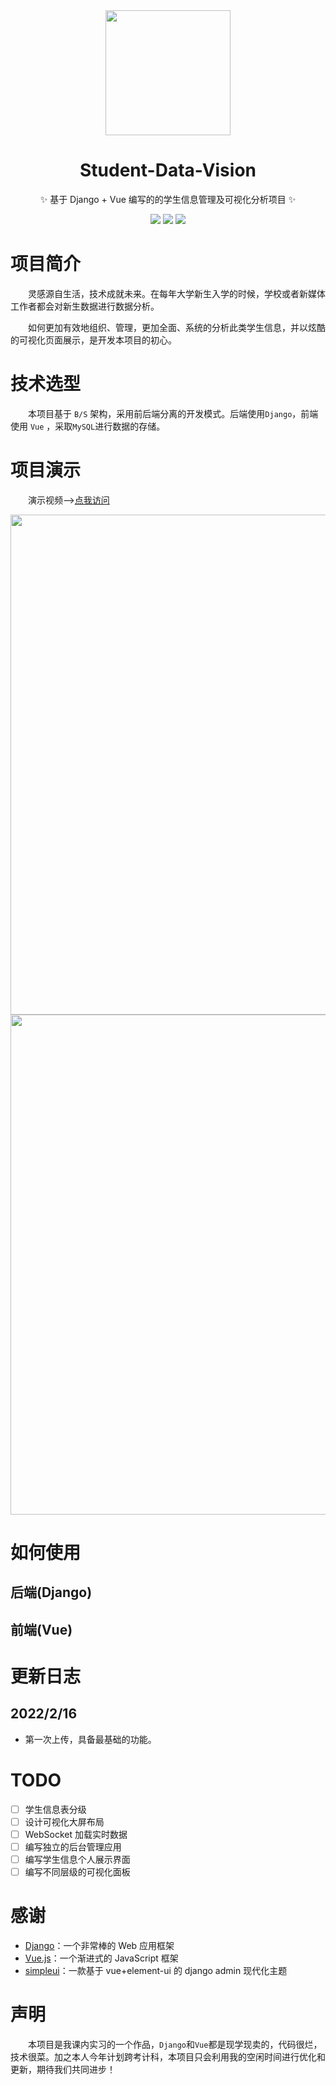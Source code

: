 <div align="center">
<img width="200px" src="https://cdn.jsdelivr.net/gh/sun0225SUN/Student-Data-Vision/assets/logo.png"/>

</div>

<h1 align="center">Student-Data-Vision</h1>

<p align="center">✨ 基于 Django + Vue 编写的的学生信息管理及可视化分析项目 ✨</p>

<p align="center">
<a href="https://github.com/sun0225SUN/Student-Data-Vision/blob/main/LICENSE">
<img src="https://img.shields.io/github/license/sun0225SUN/Student-Data-Vision"></a>
<a href="https://github.com/sun0225SUN/Student-Data-Vision"><img src="https://img.shields.io/github/stars/sun0225SUN/Student-Data-Vision?style=social"></a>
<a href="https://github.com/sun0225SUN/Student-Data-Vision"><img src="https://img.shields.io/github/forks/sun0225SUN/Student-Data-Vision?style=social"></a>
</p>

# 项目简介

&emsp;&emsp;灵感源自生活，技术成就未来。在每年大学新生入学的时候，学校或者新媒体工作者都会对新生数据进行数据分析。

&emsp;&emsp;如何更加有效地组织、管理，更加全面、系统的分析此类学生信息，并以炫酷的可视化页面展示，是开发本项目的初心。

# 技术选型

&emsp;&emsp;本项目基于 `B/S` 架构，采用前后端分离的开发模式。后端使用`Django`，前端使用 `Vue` ，采取`MySQL`进行数据的存储。

# 项目演示

&emsp;&emsp;演示视频——>[点我访问](https://www.bilibili.com/video/BV15L4y1E7xY)
<div align="center">
<img width="800px" src="https://cdn.jsdelivr.net/gh/sun0225SUN/Student-Data-Vision/assets/01.jpg"/>
<img  width="800px" src="https://cdn.jsdelivr.net/gh/sun0225SUN/Student-Data-Vision/assets/02.jpg"/>
</div>


# 如何使用

## 后端(Django)

## 前端(Vue)


# 更新日志

## 2022/2/16

- 第一次上传，具备最基础的功能。

# TODO

- [ ] 学生信息表分级
- [ ] 设计可视化大屏布局
- [ ] WebSocket 加载实时数据
- [ ] 编写独立的后台管理应用
- [ ] 编写学生信息个人展示界面
- [ ] 编写不同层级的可视化面板

# 感谢

- [Django](https://github.com/django/django)：一个非常棒的 Web 应用框架
- [Vue.js](https://vuejs.org/)：一个渐进式的 JavaScript 框架
- [simpleui](https://github.com/newpanjing/simpleui)：一款基于 vue+element-ui 的 django admin 现代化主题

# 声明

&emsp;&emsp;本项目是我课内实习的一个作品，`Django`和`Vue`都是现学现卖的，代码很烂，技术很菜。加之本人今年计划跨考计科，本项目只会利用我的空闲时间进行优化和更新，期待我们共同进步！
